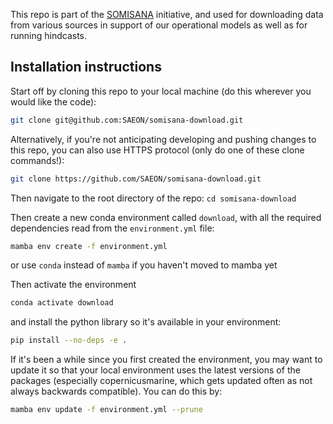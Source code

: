 This repo is part of the [SOMISANA](https://somisana.ac.za/) initiative, and used for downloading data from various sources in support of our operational models as well as for running hindcasts.

## Installation instructions 

Start off by cloning this repo to your local machine (do this wherever you would like the code):

```sh
git clone git@github.com:SAEON/somisana-download.git
```

Alternatively, if you're not anticipating developing and pushing changes to this repo, you can also use HTTPS protocol (only do one of these clone commands!):

```sh
git clone https://github.com/SAEON/somisana-download.git
```

Then navigate to the root directory of the repo:
`cd somisana-download`

Then create a new conda environment called `download`, with all the required dependencies read from the `environment.yml` file:
```sh
mamba env create -f environment.yml
```
or use `conda` instead of `mamba` if you haven't moved to mamba yet

Then activate the environment
```sh
conda activate download
```

and install the python library so it's available in your environment:
```sh
pip install --no-deps -e .
```

If it's been a while since you first created the environment, you may want to update it so that your local environment uses the latest versions of the packages (especially copernicusmarine, which gets updated often as not always backwards compatible). You can do this by:

```sh
mamba env update -f environment.yml --prune
```

